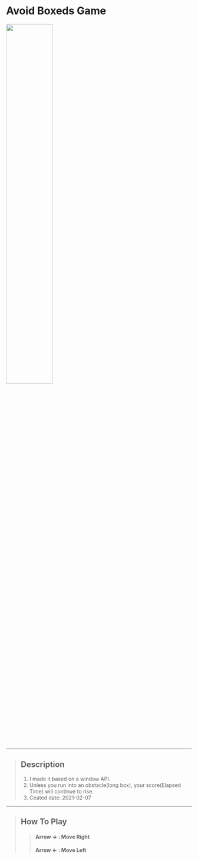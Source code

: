 Avoid Boxeds Game
=============================

<img width="50%" src="https://user-images.githubusercontent.com/71778475/124381242-5fad6300-dcfc-11eb-9620-f7712a5f28e9.gif"/>

***
> ## Description
> 1. I made it based on a window API.
> 2. Unless you run into an obstacle(long box), your score(Elapsed Time) will continue to rise.
> 3. Ceated date: 2021-02-07

***
> ## How To Play
> > #### Arrow → : Move Right
> > #### Arrow ← : Move Left
